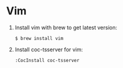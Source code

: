 # Vim

1. Install vim with brew to get latest version:

    ```$ brew install vim```

2. Install coc-tsserver for vim:

    ```:CocInstall coc-tsserver```
